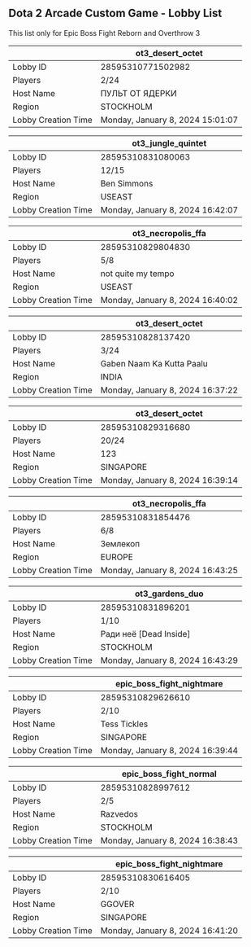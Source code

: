## Dota 2 Arcade Custom Game - Lobby List

This list only for Epic Boss Fight Reborn and Overthrow 3

|  | ot3_desert_octet |
| ------ | ------ |
| Lobby ID | 28595310771502982 |
| Players | 2/24 |
| Host Name | ПУЛЬТ ОТ ЯДЕРКИ |
| Region | STOCKHOLM |
| Lobby Creation Time | Monday, January 8, 2024 15:01:07 |


|  | ot3_jungle_quintet |
| ------ | ------ |
| Lobby ID | 28595310831080063 |
| Players | 12/15 |
| Host Name | Ben Simmons |
| Region | USEAST |
| Lobby Creation Time | Monday, January 8, 2024 16:42:07 |


|  | ot3_necropolis_ffa |
| ------ | ------ |
| Lobby ID | 28595310829804830 |
| Players | 5/8 |
| Host Name | not quite my tempo |
| Region | USEAST |
| Lobby Creation Time | Monday, January 8, 2024 16:40:02 |


|  | ot3_desert_octet |
| ------ | ------ |
| Lobby ID | 28595310828137420 |
| Players | 3/24 |
| Host Name | Gaben Naam Ka Kutta Paalu |
| Region | INDIA |
| Lobby Creation Time | Monday, January 8, 2024 16:37:22 |


|  | ot3_desert_octet |
| ------ | ------ |
| Lobby ID | 28595310829316680 |
| Players | 20/24 |
| Host Name | 123 |
| Region | SINGAPORE |
| Lobby Creation Time | Monday, January 8, 2024 16:39:14 |


|  | ot3_necropolis_ffa |
| ------ | ------ |
| Lobby ID | 28595310831854476 |
| Players | 6/8 |
| Host Name | Землекоп |
| Region | EUROPE |
| Lobby Creation Time | Monday, January 8, 2024 16:43:25 |


|  | ot3_gardens_duo |
| ------ | ------ |
| Lobby ID | 28595310831896201 |
| Players | 1/10 |
| Host Name | Ради неё [Dead Inside] |
| Region | STOCKHOLM |
| Lobby Creation Time | Monday, January 8, 2024 16:43:29 |


|  | epic_boss_fight_nightmare |
| ------ | ------ |
| Lobby ID | 28595310829626610 |
| Players | 2/10 |
| Host Name | Tess Tickles |
| Region | SINGAPORE |
| Lobby Creation Time | Monday, January 8, 2024 16:39:44 |


|  | epic_boss_fight_normal |
| ------ | ------ |
| Lobby ID | 28595310828997612 |
| Players | 2/5 |
| Host Name | Razvedos |
| Region | STOCKHOLM |
| Lobby Creation Time | Monday, January 8, 2024 16:38:43 |


|  | epic_boss_fight_nightmare |
| ------ | ------ |
| Lobby ID | 28595310830616405 |
| Players | 2/10 |
| Host Name | GGOVER |
| Region | SINGAPORE |
| Lobby Creation Time | Monday, January 8, 2024 16:41:20 |


